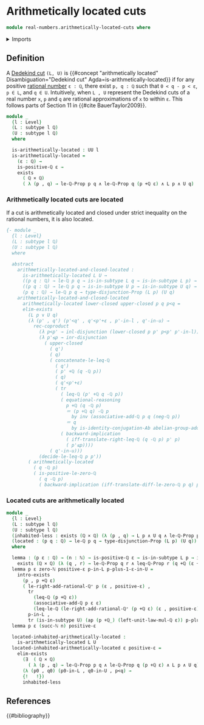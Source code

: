 # Arithmetically located cuts

```agda
module real-numbers.arithmetically-located-cuts where
```

<details><summary>Imports</summary>

```agda
open import elementary-number-theory.addition-rational-numbers
open import elementary-number-theory.additive-group-of-rational-numbers
open import elementary-number-theory.difference-rational-numbers
open import elementary-number-theory.inequality-rational-numbers
open import elementary-number-theory.integers
open import elementary-number-theory.multiplication-rational-numbers
open import elementary-number-theory.natural-numbers
open import elementary-number-theory.positive-rational-numbers
open import elementary-number-theory.rational-numbers
open import elementary-number-theory.strict-inequality-rational-numbers

open import foundation.action-on-identifications-functions
open import foundation.cartesian-product-types
open import foundation.conjunction
open import foundation.coproduct-types
open import foundation.dependent-pair-types
open import foundation.disjunction
open import foundation.existential-quantification
open import foundation.identity-types
open import foundation.logical-equivalences
open import foundation.propositions
open import foundation.raising-universe-levels
open import foundation.subtypes
open import foundation.transport-along-identifications
open import foundation.universe-levels

open import group-theory.abelian-groups
```

</details>

## Definition

A [Dedekind cut](real-numbers.dedekind-real-numbers.md) `(L, U)` is
{{#concept "arithmetically located" Disambiguation="Dedekind cut" Agda=is-arithmetically-located}}
if for any positive
[rational number](elementary-number-theory.rational-numbers.md) `ε : ℚ`, there
exist `p, q : ℚ` such that `0 < q - p < ε`, `p ∈ L`, and `q ∈ U`. Intuitively,
when `L , U` represent the Dedekind cuts of a real number `x`, `p` and `q` are
rational approximations of `x` to within `ε`. This follows parts of Section 11
in {{#cite BauerTaylor2009}}.

```agda
module _
  {l : Level}
  (L : subtype l ℚ)
  (U : subtype l ℚ)
  where

  is-arithmetically-located : UU l
  is-arithmetically-located =
    (ε : ℚ) →
    is-positive-ℚ ε →
    exists
      ( ℚ × ℚ)
      ( λ (p , q) → le-ℚ-Prop p q ∧ le-ℚ-Prop q (p +ℚ ε) ∧ L p ∧ U q)
```

### Arithmetically located cuts are located

If a cut is arithmetically located and closed under strict inequality on the
rational numbers, it is also located.

```agda
{- module _
  {l : Level}
  (L : subtype l ℚ)
  (U : subtype l ℚ)
  where

  abstract
    arithmetically-located-and-closed-located :
      is-arithmetically-located L U →
      ((p q : ℚ) → le-ℚ p q → is-in-subtype L q → is-in-subtype L p) →
      ((p q : ℚ) → le-ℚ p q → is-in-subtype U p → is-in-subtype U q) →
      (p q : ℚ) → le-ℚ p q → type-disjunction-Prop (L p) (U q)
    arithmetically-located-and-closed-located
      arithmetically-located lower-closed upper-closed p q p<q =
      elim-exists
        (L p ∨ U q)
        (λ (p' , q') (p'<q' , q'<p'+ε , p'-in-l , q'-in-u) →
          rec-coproduct
            (λ p<p' → inl-disjunction (lower-closed p p' p<p' p'-in-l))
            (λ p'≤p → inr-disjunction
              ( upper-closed
                ( q')
                ( q)
                ( concatenate-le-leq-ℚ
                  ( q')
                  ( p' +ℚ (q -ℚ p))
                  ( q)
                  ( q'<p'+ε)
                  ( tr
                    ( leq-ℚ (p' +ℚ q -ℚ p))
                    ( equational-reasoning
                      p +ℚ (q -ℚ p)
                      ＝ (p +ℚ q) -ℚ p
                        by inv (associative-add-ℚ p q (neg-ℚ p))
                      ＝ q
                        by is-identity-conjugation-Ab abelian-group-add-ℚ p q)
                    ( backward-implication
                      ( iff-translate-right-leq-ℚ (q -ℚ p) p' p)
                      ( p'≤p))))
                ( q'-in-u)))
            (decide-le-leq-ℚ p p'))
        ( arithmetically-located
          ( q -ℚ p)
          ( is-positive-le-zero-ℚ
            ( q -ℚ p)
            ( backward-implication (iff-translate-diff-le-zero-ℚ p q) p<q))) -}
```

### Located cuts are arithmetically located

```agda
module _
  {l : Level}
  (L : subtype l ℚ)
  (U : subtype l ℚ)
  (inhabited-less : exists (ℚ × ℚ) (λ (p , q) → L p ∧ U q ∧ le-ℚ-Prop p q))
  (located : (p q : ℚ) → le-ℚ p q → type-disjunction-Prop (L p) (U q))
  where

  lemma : (p ε : ℚ) → (n : ℕ) → is-positive-ℚ ε → is-in-subtype L p → is-in-subtype U (p +ℚ (rational-ℤ (int-ℕ (succ-ℕ n)) *ℚ ε)) →
    exists (ℚ × ℚ) (λ (q , r) → le-ℚ-Prop q r ∧ leq-ℚ-Prop r (q +ℚ (ε +ℚ ε)) ∧ L q ∧ U r)
  lemma p ε zero-ℕ positive-ε p-in-L p-plus-1-ε-in-U =
    intro-exists
      (p , p +ℚ ε)
      ( le-right-add-rational-ℚ⁺ p (ε , positive-ε) ,
        tr
          (leq-ℚ (p +ℚ ε))
          (associative-add-ℚ p ε ε)
          (leq-le-ℚ (le-right-add-rational-ℚ⁺ (p +ℚ ε) (ε , positive-ε))) ,
        p-in-L ,
        tr (is-in-subtype U) (ap (p +ℚ_) (left-unit-law-mul-ℚ ε)) p-plus-1-ε-in-U)
  lemma p ε (succ-ℕ n) positive-ε

  located-inhabited-arithmetically-located :
    is-arithmetically-located L U
  located-inhabited-arithmetically-located ε positive-ε =
    elim-exists
      (∃  ( ℚ × ℚ)
        ( λ (p , q) → le-ℚ-Prop p q ∧ le-ℚ-Prop q (p +ℚ ε) ∧ L p ∧ U q))
      (λ (p0 , q0) (p0-in-L , q0-in-U , p<q) →
      {!   !})
      inhabited-less

```

## References

{{#bibliography}}

